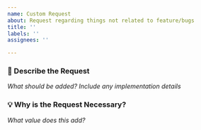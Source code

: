 ```yaml
---
name: Custom Request
about: Request regarding things not related to feature/bugs
title: ''
labels: ''
assignees: ''

---
```


### :notebook: Describe the Request

*What should be added? Include any implementation details*

### :bulb: Why is the Request Necessary?

*What value does this add?*
